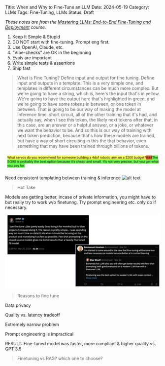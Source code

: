 Title: When and Why to Fine-Tune an LLM
Date: 2024-05-19
Category: LLMs
Tags: Fine-Tuning, LLMs
Status: Draft

<i> These notes are from the <a href = "https://maven.com/parlance-labs/fine-tuning/"> Mastering LLMs: End-to-End Fine-Tuning and Deployment</a> course.</i>

1. Keep It Simple & Stupid
2. DO NOT start with fine-tuning. Prompt eng first.
3. Use OpenAI, Claude, etc.
4. “Vibe-checks” are OK in the beginning
5. Evals are important
6. Write simple tests & assertions 
7. Ship fast 


> What is Fine Tuning?
> Define input and output for fine tuning.
> Define input and outputs in a template. This is a very simple one, and templates in different circumstances can be much more complex. But we're going to have a string, which is, here's the input that's in yellow. We're going to have the output here that's highlighted in green, and we're going to have some tokens
in between, or one token in between. That is going to be our way of making the
model at inference time.
short circuit, all of the other training that it's had, and actually say, when I see this token, the likely next tokens after that, in this case, are an answer or a helpful answer, or a joke, or whatever we want the behavior to be. And so this is our way of training with
next token prediction, because that's how these models are trained, but have a way of short circuiting in this the that behavior, even something that may have been trained through billions of tokens. 


![Template](images/templateMaven1.png)

Need consistent templating between training & inference
![alt text](templateMaven1info.png)


> Hot Take

Models are getting better, incase of private information, you might have to but really try to work w/o finetunng. Try prompt engineering etc.  only do if necessary.

![alt text](images/dont-ft-tweets.png)

> Reasons to fine tune

Data privacy

Quality vs. latency tradeoff

Extremely narrow problem

Prompt engineering is impractical


RESULT: Fine-tuned model was faster, more compliant & higher quality vs. GPT 3.5


> Finetuning vs RAG? which one to choose?